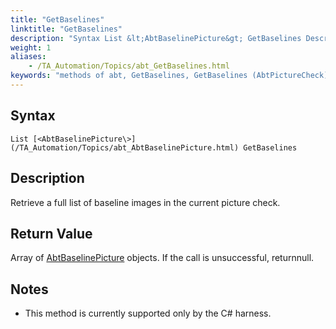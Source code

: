```yaml
--- 
title: "GetBaselines"
linktitle: "GetBaselines"
description: "Syntax List &lt;AbtBaselinePicture&gt; GetBaselines Description Retrieve a full list of baseline images in the current picture check. Return Value Array of AbtBaselinePicture objects. If the call is ..."
weight: 1
aliases: 
    - /TA_Automation/Topics/abt_GetBaselines.html
keywords: "methods of abt, GetBaselines, GetBaselines (AbtPictureCheck), AbtPictureCheck, getbaselines, abtpicturecheck getbaselines, list of baseline images, obtain list of baseline images"
---
```


## Syntax

`List [<AbtBaselinePicture\>](/TA_Automation/Topics/abt_AbtBaselinePicture.html) GetBaselines`

## Description

Retrieve a full list of baseline images in the current picture check.

## Return Value

Array of [AbtBaselinePicture](/TA_Automation/Topics/abt_AbtBaselinePicture.html) objects. If the call is unsuccessful, returnnull.

## Notes

-   This method is currently supported only by the C\# harness.



